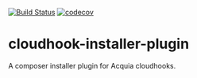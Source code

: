 [![Build Status](https://travis-ci.org/LukeLeber/cloudhook-installer-plugin.svg?branch=master)](https://travis-ci.org/LukeLeber/cloudhook-installer-plugin)
[![codecov](https://codecov.io/gh/LukeLeber/cloudhook-installer-plugin/branch/master/graph/badge.svg)](https://codecov.io/gh/LukeLeber/cloudhook-installer-plugin)
# cloudhook-installer-plugin
A composer installer plugin for Acquia cloudhooks.
